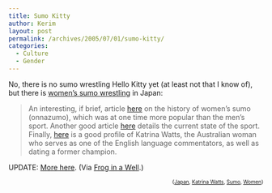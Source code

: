 ```yaml
---
title: Sumo Kitty
author: Kerim
layout: post
permalink: /archives/2005/07/01/sumo-kitty/
categories:
  - Culture
  - Gender
---
```

No, there is no sumo wrestling Hello Kitty yet (at least not that I know of), but there is <a href="http://wideisland.blogspot.com/2005/06/womens-sumo.html" onclick="_gaq.push(['_trackEvent', 'outbound-article', 'http://wideisland.blogspot.com/2005/06/womens-sumo.html', 'women&#8217;s sumo wrestling']);" >women&#8217;s sumo wrestling</a> in Japan:

> An interesting, if brief, article <a href="http://www.japantimes.co.jp/cgi-bin/getarticle.pl5?nn20050630f2.htm" onclick="_gaq.push(['_trackEvent', 'outbound-article', 'http://www.japantimes.co.jp/cgi-bin/getarticle.pl5?nn20050630f2.htm', 'here']);" >here</a> on the history of women&#8217;s sumo (onnazumo), which was at one time more popular than the men&#8217;s sport. Another good article <a href="http://app1.chinadaily.com.cn/star/2001/1220/fe20-1.html" onclick="_gaq.push(['_trackEvent', 'outbound-article', 'http://app1.chinadaily.com.cn/star/2001/1220/fe20-1.html', 'here']);" >here</a> details the current state of the sport. Finally, <a href="http://www.smh.com.au/news/World/Thinking-big-sumos-ambassadoratlarge/2005/01/28/1106850110980.html?from=moreStories&#038;oneclick=true" onclick="_gaq.push(['_trackEvent', 'outbound-article', 'http://www.smh.com.au/news/World/Thinking-big-sumos-ambassadoratlarge/2005/01/28/1106850110980.html?from=moreStories&oneclick=true', 'here']);" >here</a> is a good profile of Katrina Watts, the Australian woman who serves as one of the English language commentators, as well as dating a former champion.

UPDATE: <a href="http://japundit.com/archives/2005/06/29/when-girls-do-it/" onclick="_gaq.push(['_trackEvent', 'outbound-article', 'http://japundit.com/archives/2005/06/29/when-girls-do-it/', 'More here']);" >More here</a>. (Via <a href="http://www.froginawell.net/japan/?p=90" onclick="_gaq.push(['_trackEvent', 'outbound-article', 'http://www.froginawell.net/japan/?p=90', 'Frog in a Well']);" >Frog in a Well</a>.)

<!-- technorati tags start -->

<div style="text-align:right;">
  <span style="font-size:x-small;">{<a href="http://technorati.com/tag/Japan" onclick="_gaq.push(['_trackEvent', 'outbound-article', 'http://technorati.com/tag/Japan', 'Japan']);"  rel="tag">Japan</a>, <a href="http://technorati.com/tag/Katrina Watts" onclick="_gaq.push(['_trackEvent', 'outbound-article', 'http://technorati.com/tag/Katrina Watts', 'Katrina Watts']);"  rel="tag">Katrina Watts</a>, <a href="http://technorati.com/tag/Sumo" onclick="_gaq.push(['_trackEvent', 'outbound-article', 'http://technorati.com/tag/Sumo', 'Sumo']);"  rel="tag">Sumo</a>, <a href="http://technorati.com/tag/Women" onclick="_gaq.push(['_trackEvent', 'outbound-article', 'http://technorati.com/tag/Women', 'Women']);"  rel="tag">Women</a>}</span>


<!-- technorati tags end -->

